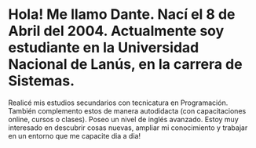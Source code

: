 # Hola! Me llamo Dante. Nací el 8 de Abril del 2004. Actualmente soy estudiante en la Universidad Nacional de Lanús, en la carrera de Sistemas. 
Realicé mis estudios secundarios con tecnicatura en Programación. También complemento estos de manera autodidacta (con capacitaciones online, cursos o clases). Poseo un nivel de inglés avanzado. Estoy muy interesado en descubrir cosas nuevas, ampliar mi conocimiento y trabajar en un entorno que me capacite dia a dia!
